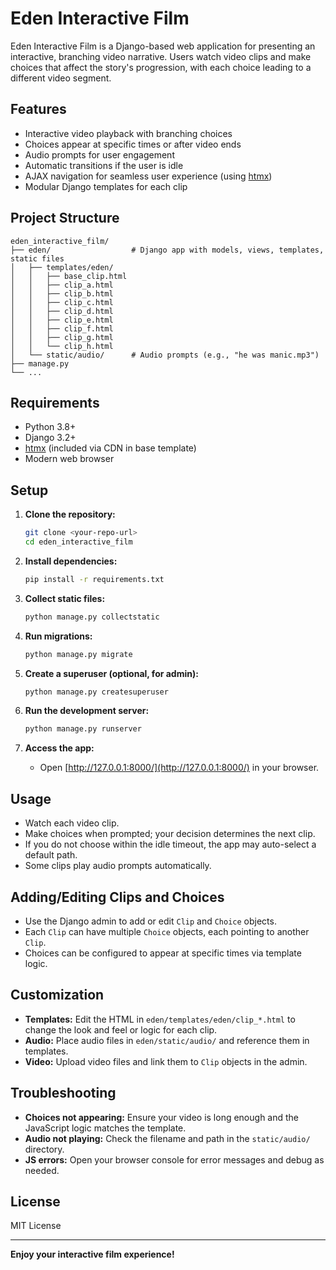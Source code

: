 # Eden Interactive Film

Eden Interactive Film is a Django-based web application for presenting an interactive, branching video narrative. Users watch video clips and make choices that affect the story's progression, with each choice leading to a different video segment.

## Features

- Interactive video playback with branching choices
- Choices appear at specific times or after video ends
- Audio prompts for user engagement
- Automatic transitions if the user is idle
- AJAX navigation for seamless user experience (using [htmx](https://htmx.org/))
- Modular Django templates for each clip

## Project Structure

```
eden_interactive_film/
├── eden/                  # Django app with models, views, templates, static files
│   ├── templates/eden/
│   │   ├── base_clip.html
│   │   ├── clip_a.html
│   │   ├── clip_b.html
│   │   ├── clip_c.html
│   │   ├── clip_d.html
│   │   ├── clip_e.html
│   │   ├── clip_f.html
│   │   ├── clip_g.html
│   │   └── clip_h.html
│   └── static/audio/      # Audio prompts (e.g., "he was manic.mp3")
├── manage.py
└── ...
```

## Requirements

- Python 3.8+
- Django 3.2+
- [htmx](https://htmx.org/) (included via CDN in base template)
- Modern web browser

## Setup

1. **Clone the repository:**
    ```bash
    git clone <your-repo-url>
    cd eden_interactive_film
    ```

2. **Install dependencies:**
    ```bash
    pip install -r requirements.txt
    ```

3. **Collect static files:**
    ```bash
    python manage.py collectstatic
    ```

4. **Run migrations:**
    ```bash
    python manage.py migrate
    ```

5. **Create a superuser (optional, for admin):**
    ```bash
    python manage.py createsuperuser
    ```

6. **Run the development server:**
    ```bash
    python manage.py runserver
    ```

7. **Access the app:**
    - Open [http://127.0.0.1:8000/](http://127.0.0.1:8000/) in your browser.

## Usage

- Watch each video clip.
- Make choices when prompted; your decision determines the next clip.
- If you do not choose within the idle timeout, the app may auto-select a default path.
- Some clips play audio prompts automatically.

## Adding/Editing Clips and Choices

- Use the Django admin to add or edit `Clip` and `Choice` objects.
- Each `Clip` can have multiple `Choice` objects, each pointing to another `Clip`.
- Choices can be configured to appear at specific times via template logic.

## Customization

- **Templates:** Edit the HTML in `eden/templates/eden/clip_*.html` to change the look and feel or logic for each clip.
- **Audio:** Place audio files in `eden/static/audio/` and reference them in templates.
- **Video:** Upload video files and link them to `Clip` objects in the admin.

## Troubleshooting

- **Choices not appearing:** Ensure your video is long enough and the JavaScript logic matches the template.
- **Audio not playing:** Check the filename and path in the `static/audio/` directory.
- **JS errors:** Open your browser console for error messages and debug as needed.

## License

MIT License

---

**Enjoy your interactive film experience!**